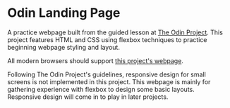 # Odin Landing Page

A practice webpage built from the guided lesson at [The Odin Project](https://www.theodinproject.com/lessons/foundations-landing-page). This project features HTML and CSS using flexbox techniques to practice beginning webpage styling and layout.

All modern browsers should support [this project's webpage](https://zach39908.github.io/odin-landing-page/). 

Following The Odin Project's guidelines, responsive design for small screens is not implemented in this project. This webpage is mainly for gathering experience with flexbox to design some basic layouts. Responsive design will come in to play in later projects.